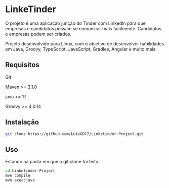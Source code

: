 # LinkeTinder

O projeto é uma aplicação junção do Tinder com LinkedIn para que empresas e candidatos possam se comunicar mais facilmente. Candidatos e empresas podem ser criados.

Projeto desenvolvido para Linux, com o objetivo de desenvolver habilidades em Java, Groovy, TypeScript, JavaScript, Gradles, Angular e muito mais.

## Requisitos

Git

Maven >= 3.1.0

java >= 17

Groovy >= 4.0.14

## Instalação

```bash
git clone https://github.com/LuizGDC7/Linketinder-Project.git
```
## Uso

Estando na pasta em que o git clone foi feito:

```bash
cd Linketinder-Project
mvn compile
mvn exec:java
```